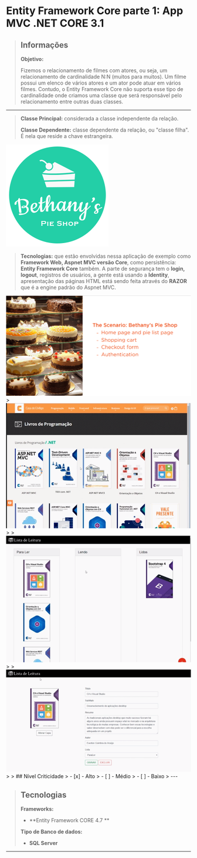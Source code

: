# Entity Framework Core parte 1: App MVC .NET CORE 3.1 

> ## Informações
>
> **Objetivo:**     
>
> Fizemos o relacionamento de filmes com atores, ou seja, um relacionamento de cardinalidade N:N (muitos para muitos). Um filme possui um elenco de vários atores e um ator pode atuar em vários filmes. Contudo, o Entity Framework Core não suporta esse tipo de cardinalidade onde criamos uma classe que será responsável pelo relacionamento entre outras duas classes.  
---
> **Classe Principal:** considerada a classe independente da relação.
>
> **Classe Dependente:** classe dependente da relação, ou "classe filha". É nela que reside a chave estrangeira.

<img src="https://github.com/abruno36/BethanysPieShop-MVC/blob/master/BethanysPieShop/wwwroot/Images/bethanylogo.png" alt="Logo Bethany"/>

> **Tecnologias:** que estão envolvidas nessa aplicação de exemplo como **Framework Web, Aspnet MVC versão Core**, como persistência: **Entity Framework Core** também. A parte de segurança tem o **login, logout**, registros de usuários, a gente está usando a **Identity**, apresentação das páginas HTML está sendo feita através do **RAZOR** que é a engine padrão do Aspnet MVC.
>
<img src="https://github.com/abruno36/BethanysPieShop-MVC/blob/master/BethanysPieShop/wwwroot/Images/CenarioAPP.png" alt="Cenário geral"/>
>
<img src="https://github.com/abruno36/AluraWebAPI/blob/master/Alura.WebAPI.WebApp/wwwroot/images/ModeloDesign.png" alt="Fluxo Base"/>
>
>
<img src="https://github.com/abruno36/AluraWebAPI/blob/master/Alura.WebAPI.WebApp/wwwroot/images/ModeloDesign1.png" alt="Fluxo Base"/>
>   
>
<img src="https://github.com/abruno36/AluraWebAPI/blob/master/Alura.WebAPI.WebApp/wwwroot/images/ModeloDesign2.png" alt="Fluxo Base"/>
>
> ## Nível Criticidade
> - [x] - Alto  
> - [ ] - Médio  
> - [ ] - Baixo  
>  
---

> ## Tecnologias
>
> **Frameworks:**  
> - **Entity Framework CORE 4.7 **  
>
> **Tipo de Banco de dados:**  
> - **SQL Server**

>

---







